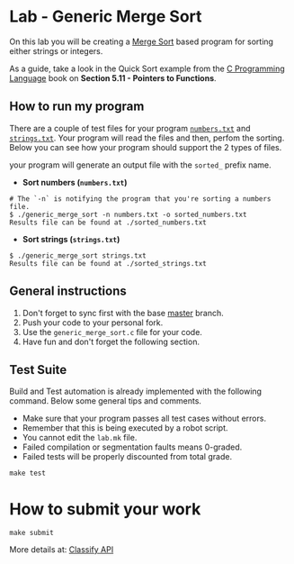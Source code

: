 Lab - Generic Merge Sort
========================

On this lab you will be creating a [Merge
Sort](https://en.wikipedia.org/wiki/Merge_sort) based program for
sorting either strings or integers.

As a guide, take a look in the Quick Sort example from the [C
Programming
Language](https://www.amazon.com/Programming-Language-2nd-Brian-Kernighan/dp/0131103628)
book on **Section 5.11 - Pointers to Functions**.


How to run my program
---------------------

There are a couple of test files for your program
[`numbers.txt`](./numbers.txt) and
[`strings.txt`](./strings.txt). Your program will read the files and
then, perfom the sorting. Below you can see how your program should
support the 2 types of files.

your program will generate an output file with the `sorted_` prefix name.

- **Sort numbers (`numbers.txt`)**
```
# The `-n` is notifying the program that you're sorting a numbers file.
$ ./generic_merge_sort -n numbers.txt -o sorted_numbers.txt
Results file can be found at ./sorted_numbers.txt
```

- **Sort strings (`strings.txt`)**
```
$ ./generic_merge_sort strings.txt
Results file can be found at ./sorted_strings.txt
```


General instructions
--------------------
1. Don't forget to sync first with the base [master](https://github.com/CodersSquad/ap-labs) branch.
2. Push your code to your personal fork.
3. Use the  `generic_merge_sort.c` file for your code.
4. Have fun and don't forget the following section.

Test Suite
----------
Build and Test automation is already implemented with the following command. Below some general tips and comments.

- Make sure that your program passes all test cases without errors.
- Remember that this is being executed by a robot script.
- You cannot edit the `lab.mk` file.
- Failed compilation or segmentation faults means 0-graded.
- Failed tests will be properly discounted from total grade.

```
make test
```

How to submit your work
=======================
```
make submit
```
More details at: [Classify API](../../classify.md)
